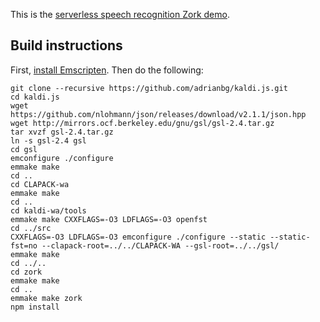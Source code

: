 This is the [serverless speech recognition Zork demo](https://patter.io/2017/10/20/serverless-speech-recognition-with-webassembly.html).

## Build instructions

First, [install Emscripten](https://kripken.github.io/emscripten-site/docs/getting_started/downloads.html). Then do the following:

```
git clone --recursive https://github.com/adrianbg/kaldi.js.git
cd kaldi.js
wget https://github.com/nlohmann/json/releases/download/v2.1.1/json.hpp
wget http://mirrors.ocf.berkeley.edu/gnu/gsl/gsl-2.4.tar.gz
tar xvzf gsl-2.4.tar.gz
ln -s gsl-2.4 gsl
cd gsl
emconfigure ./configure
emmake make
cd ..
cd CLAPACK-wa
emmake make
cd ..
cd kaldi-wa/tools
emmake make CXXFLAGS=-O3 LDFLAGS=-O3 openfst
cd ../src
CXXFLAGS=-O3 LDFLAGS=-O3 emconfigure ./configure --static --static-fst=no --clapack-root=../../CLAPACK-WA --gsl-root=../../gsl/
emmake make
cd ../..
cd zork
emmake make
cd ..
emmake make zork
npm install
```
